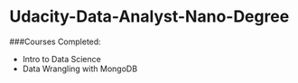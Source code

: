 # Udacity-Data-Analyst-Nano-Degree

###Courses Completed:
- Intro to Data Science
- Data Wrangling with MongoDB

